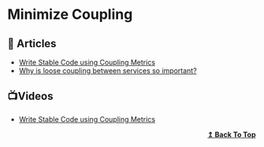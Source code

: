 # Minimize Coupling

## 📕 Articles
- [Write Stable Code using Coupling Metrics](https://codeopinion.com/write-stable-code-using-coupling-metrics/)
- [Why is loose coupling between services so important?](https://www.ben-morris.com/why-is-loose-coupling-between-services-so-important/) 

## 📺Videos
- [Write Stable Code using Coupling Metrics](https://www.youtube.com/watch?v=wRVbHDkOMSM&feature=emb_title)

<div align="right">
  <b><a href="#contents">↥ Back To Top</a></b>
</div>